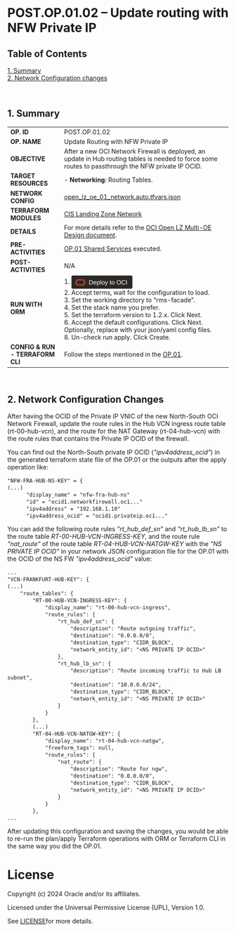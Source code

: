 # POST.OP.01.02 – Update routing with NFW Private IP

## **Table of Contents**

[1. Summary](#1-summary)</br>
[2. Network Configuration changes](#2-network-configuration-changes)</br>

&nbsp; 

## **1. Summary**

| |  |
|---|---| 
| **OP. ID** | POST.OP.01.02 |
| **OP. NAME** | Update Routing with NFW Private IP | 
| **OBJECTIVE** | After a new OCI Network Firewall is deployed, an update in Hub routing tables is needed to force some routes to passthrough the NFW private IP OCID. |
| **TARGET RESOURCES** | - **Networking**: Routing Tables. |
| **NETWORK CONFIG** |[open_lz_oe_01_network.auto.tfvars.json](open_lz_oe_01_network.auto.tfvars.json) |
| **TERRAFORM MODULES**| [CIS Landing Zone Network](https://github.com/oracle-quickstart/terraform-oci-cis-landing-zone-networking)  |
| **DETAILS** |  For more details refer to the [OCI Open LZ Multi-OE Design document](/blueprints/multi-oe/design/OCI_Open_LZ_Multi-OE-Blueprint.pdf).|
| **PRE-ACTIVITIES** | [OP.01 Shared Services](../readme.md) executed. |
| **POST-ACTIVITIES** | N/A |
| **RUN WITH ORM** | 1. [<img src="/commons/images/DeployToOCI.svg"  height="30" align="center">](https://cloud.oracle.com/resourcemanager/stacks/create?zipUrl=https://github.com/oracle-quickstart/terraform-oci-landing-zones-orchestrator/archive/refs/tags/v2.0.0.zip&zipUrlVariables={"input_config_files_urls":"https://raw.githubusercontent.com/oracle-quickstart/terraform-oci-open-lz/master/examples/oci-open-lz/op01_manage_shared_services/open_lz_shared_identity.auto.tfvars.json,https://raw.githubusercontent.com/oracle-quickstart/terraform-oci-open-lz/master/examples/oci-open-lz/op01_manage_shared_services/open_lz_shared_network.auto.tfvars.json"})  </br>2. Accept terms,  wait for the configuration to load. </br>3. Set the working directory to “rms-facade”. </br>4. Set the stack name you prefer.</br>5. Set the terraform version to 1.2.x. Click Next. </br>6. Accept the default configurations. Click Next. Optionally, replace with your json/yaml config files. </br>8. Un-check run apply. Click Create.|
| **CONFIG & RUN - TERRAFORM CLI** | Follow the steps mentioned in the [OP.01](../readme.md). |

&nbsp; 

## **2. Network Configuration Changes**

After having the OCID of the Private IP VNIC of the new North-South OCI Network Firewall, update the route rules in the Hub VCN ingress route table (rt-00-hub-vcn), and the route for the NAT Gateway (rt-04-hub-vcn) with the route rules that contains the Private IP OCID of the firewall.

You can find out the North-South private IP OCID (*"ipv4address_ocid"*) in the generated terraform state file of the OP.01 or the outputs after the apply operation like:

```
"NFW-FRA-HUB-NS-KEY" = {
(...) 
      "display_name" = "nfw-fra-hub-ns"
      "id" = "ocid1.networkfirewall.oc1..."
      "ipv4address" = "192.168.1.10"
      "ipv4address_ocid" = "ocid1.privateip.oc1..."
```

You can add the following route rules *"rt_hub_def_sn"* and *"rt_hub_lb_sn"* to the route table *RT-00-HUB-VCN-INGRESS-KEY*, and the route rule *"nat_route"* of the route table *RT-04-HUB-VCN-NATGW-KEY* with the *"NS PRIVATE IP OCID"* in your network JSON configuration file for the OP.01 with the OCID of the NS FW *"ipv4address_ocid"* value:

```
...
"VCN-FRANKFURT-HUB-KEY": {
(...)
    "route_tables": {
        "RT-00-HUB-VCN-INGRESS-KEY": {
            "display_name": "rt-00-hub-vcn-ingress",
            "route_rules": {
                "rt_hub_def_sn": {
                    "description": "Route outgoing traffic",
                    "destination": "0.0.0.0/0",
                    "destination_type": "CIDR_BLOCK",
                    "network_entity_id": "<NS PRIVATE IP OCID>"
                },
                "rt_hub_lb_sn": {
                    "description": "Route incoming traffic to Hub LB subnet",
                    "destination": "10.0.0.0/24",
                    "destination_type": "CIDR_BLOCK",
                    "network_entity_id": "<NS PRIVATE IP OCID>"
                }
            }
        },
        (...)
        "RT-04-HUB-VCN-NATGW-KEY": {
            "display_name": "rt-04-hub-vcn-natgw",
            "freeform_tags": null,
            "route_rules": {
                "nat_route": {
                    "description": "Route for ngw",
                    "destination": "0.0.0.0/0",
                    "destination_type": "CIDR_BLOCK",
                    "network_entity_id": "<NS PRIVATE IP OCID>"
                }
            }
        },
...
```

After updating this configuration and saving the changes, you would be able to re-run the plan/apply Terraform operations with ORM or Terraform CLI in the same way you did the OP.01.


# License

Copyright (c) 2024 Oracle and/or its affiliates.

Licensed under the Universal Permissive License (UPL), Version 1.0.

See [LICENSE](/LICENSE)for more details.
